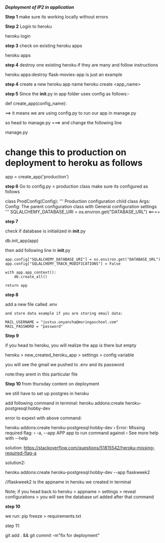 ***Deployment of IP2 in application***


**Step 1**
 make sure its working locally without errors

 **Step 2**
 Login to heroku

 heroku login

 **step 3**
check on existing heroku apps

heroku apps

**step 4**
destroy one existing heroku if they are many and follow instructions

heroku apps:destroy <flask-movies-app>         flask-movies-app is just an example

**step 4**
create a new heroku app name
heroku create <app_name>

**step 5**
Since the __init__.py in app folder uses config as follows:-

def create_app(config_name):

==> it means we are using config.py to  run our app in manage.py

so head to manage.py ===> and change the following line


manage.py
# change this to production on deployment to heroku as follows
app = create_app('production')

**step 6**
Go to config.py > production class
make sure its configured as follows 

class ProdConfig(Config):
    '''
    Production  configuration child class
    Args:
        Config: The parent configuration class with General configuration settings
    '''
    SQLALCHEMY_DATABASE_URI = os.environ.get("DATABASE_URL")      <====


**step 7**

check if database is initialized in __init__.py

 db.init_app(app)

 then add following line in __init__.py


    app.config["SQLALCHEMY_DATABASE_URI"] = os.environ.get("DATABASE_URL")
    app.config["SQLALCHEMY_TRACK_MODIFICATIONS"] = False

    with app.app_context():
        db.create_all()

    return app


**step 8**

add a new file called .env
  
    and store data example if you are storing email data:

    MAIL_USERNAME = "justus.onyancha@moringaschool.com"
    MAIL_PASSWORD = "password"

**Step 9**

if you head to heroku, you will realize the app is there but empty

heroku > new_created_heroku_app > settings > config variable 

you will see the gmail we pushed to .env and its password 

note:they arent in this particular file

**Step 10**
from thursday content on deployment

we still have to set up postgres in heroku 


add following command in terminal:
heroku addons:create heroku-postgresql:hobby-dev

error to expext with above command:

heroku addons:create heroku-postgresql:hobby-dev
 ›   Error: Missing required flag:
 ›    -a, --app APP  app to run command against
 ›   See more help with --help

 solution:  https://stackoverflow.com/questions/51815542/heroku-missing-required-flag-a

 solution2:
 
 heroku addons:create heroku-postgresql:hobby-dev --app flaskweek2         
 
 //flaskweek2 is the appname in heroku we created in terminal

 Note; if you head back to heroku > appname > settings > reveal configurations > you will see the database url added after that command


 **step 10**

 we run:
 pip freeze > requirements.txt

 step 11:

 git add . && git commit -m"fix for deployment"






